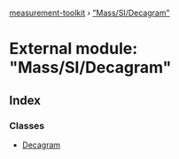 [measurement-toolkit](../README.md) › ["Mass/SI/Decagram"](_mass_si_decagram_.md)

# External module: "Mass/SI/Decagram"

## Index

### Classes

* [Decagram](../classes/_mass_si_decagram_.decagram.md)
